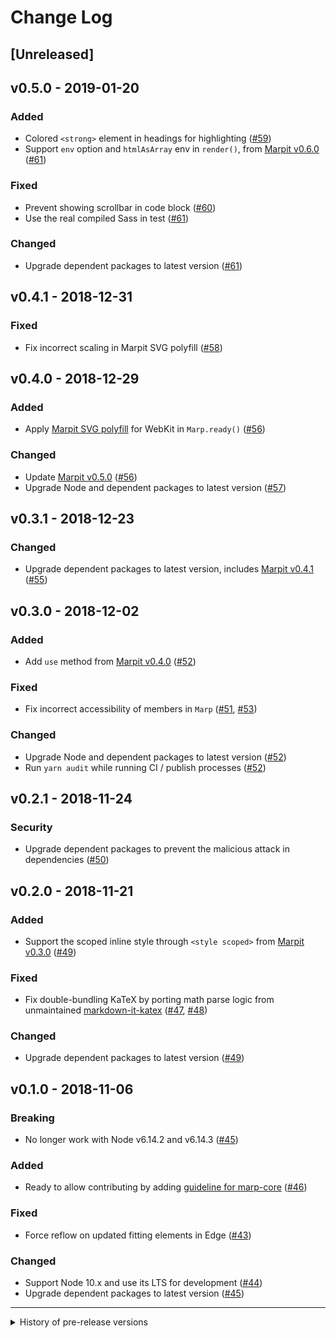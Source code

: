 # Change Log

## [Unreleased]

## v0.5.0 - 2019-01-20

### Added

- Colored `<strong>` element in headings for highlighting ([#59](https://github.com/marp-team/marp-core/pull/59))
- Support `env` option and `htmlAsArray` env in `render()`, from [Marpit v0.6.0](https://github.com/marp-team/marpit/releases/v0.6.0) ([#61](https://github.com/marp-team/marp-core/pull/61))

### Fixed

- Prevent showing scrollbar in code block ([#60](https://github.com/marp-team/marp-core/pull/60))
- Use the real compiled Sass in test ([#61](https://github.com/marp-team/marp-core/pull/61))

### Changed

- Upgrade dependent packages to latest version ([#61](https://github.com/marp-team/marp-core/pull/61))

## v0.4.1 - 2018-12-31

### Fixed

- Fix incorrect scaling in Marpit SVG polyfill ([#58](https://github.com/marp-team/marp-core/pull/58))

## v0.4.0 - 2018-12-29

### Added

- Apply [Marpit SVG polyfill](https://github.com/marp-team/marpit-svg-polyfill) for WebKit in `Marp.ready()` ([#56](https://github.com/marp-team/marp-core/pull/56))

### Changed

- Update [Marpit v0.5.0](https://github.com/marp-team/marpit/releases/v0.5.0) ([#56](https://github.com/marp-team/marp-core/pull/56))
- Upgrade Node and dependent packages to latest version ([#57](https://github.com/marp-team/marp-core/pull/57))

## v0.3.1 - 2018-12-23

### Changed

- Upgrade dependent packages to latest version, includes [Marpit v0.4.1](https://github.com/marp-team/marpit/releases/tag/v0.4.1) ([#55](https://github.com/marp-team/marp-core/pull/55))

## v0.3.0 - 2018-12-02

### Added

- Add `use` method from [Marpit v0.4.0](https://github.com/marp-team/marpit/releases/v0.4.0) ([#52](https://github.com/marp-team/marp-core/pull/52))

### Fixed

- Fix incorrect accessibility of members in `Marp` ([#51](https://github.com/marp-team/marp-core/pull/51), [#53](https://github.com/marp-team/marp-core/pull/53))

### Changed

- Upgrade Node and dependent packages to latest version ([#52](https://github.com/marp-team/marp-core/pull/52))
- Run `yarn audit` while running CI / publish processes ([#52](https://github.com/marp-team/marp-core/pull/52))

## v0.2.1 - 2018-11-24

### Security

- Upgrade dependent packages to prevent the malicious attack in dependencies ([#50](https://github.com/marp-team/marp-core/pull/50))

## v0.2.0 - 2018-11-21

### Added

- Support the scoped inline style through `<style scoped>` from [Marpit v0.3.0](https://github.com/marp-team/marpit/releases/v0.3.0) ([#49](https://github.com/marp-team/marp-core/pull/49))

### Fixed

- Fix double-bundling KaTeX by porting math parse logic from unmaintained [markdown-it-katex](https://github.com/waylonflinn/markdown-it-katex) ([#47](https://github.com/marp-team/marp-core/issues/47), [#48](https://github.com/marp-team/marp-core/pull/48))

### Changed

- Upgrade dependent packages to latest version ([#49](https://github.com/marp-team/marp-core/pull/49))

## v0.1.0 - 2018-11-06

### Breaking

- No longer work with Node v6.14.2 and v6.14.3 ([#45](https://github.com/marp-team/marp-core/pull/45))

### Added

- Ready to allow contributing by adding [guideline for marp-core](./.github/CONTRIBUTING.md) ([#46](https://github.com/marp-team/marp-core/pull/46))

### Fixed

- Force reflow on updated fitting elements in Edge ([#43](https://github.com/marp-team/marp-core/pull/43))

### Changed

- Support Node 10.x and use its LTS for development ([#44](https://github.com/marp-team/marp-core/pull/44))
- Upgrade dependent packages to latest version ([#45](https://github.com/marp-team/marp-core/pull/45))

---

<details><summary>History of pre-release versions</summary>

## v0.0.12 - 2018-10-13

### Added

- Support collecting HTML comments for presenter notes, from [Marpit v0.2.0](https://github.com/marp-team/marpit/releases/v0.2.0) ([#39](https://github.com/marp-team/marp-core/pull/39))
- Provide CJS version bundle for browser ([#41](https://github.com/marp-team/marp-core/pull/41))
- Add `observe` argument into functions for browser to allow controlling observation frames ([#41](https://github.com/marp-team/marp-core/pull/41))

### Fixed

- Add yarn resolutions to flatten katex to prevent double-bundling ([#40](https://github.com/marp-team/marp-core/pull/40))
- Prevent reflow by calling `setAttribute` in browser context only if value is updated ([#41](https://github.com/marp-team/marp-core/pull/41))

### Changed

- Update license author to marp-team ([#38](https://github.com/marp-team/marp-core/pull/38))
- Upgrade dependent packages to latest version ([#42](https://github.com/marp-team/marp-core/pull/42))

## v0.0.11 - 2018-10-09

### Fixed

- Fix fitting header regression with broken comment traversing ([#37](https://github.com/marp-team/marp-core/pull/37))

## v0.0.10 - 2018-10-05

### Added

- Add CI test against Node v6 Boron Maintenance LTS ([#35](https://github.com/marp-team/marp-core/pull/35))

### Changed

- Update code style to use `for-of` loop instead of iterate functions if possible ([#34](https://github.com/marp-team/marp-core/pull/34))
- Upgrade dependent packages to latest, includes [marp-team/marpit v0.1.3](https://github.com/marp-team/marpit/releases/tag/v0.1.3) ([#36](https://github.com/marp-team/marp-core/pull/36))

## v0.0.9 - 2018-09-20

### Changed

- Upgrade [marp-team/marpit v0.1.2](https://github.com/marp-team/marpit/releases/tag/v0.1.2) ([#33](https://github.com/marp-team/marp-core/pull/33))
- Upgrade dependent packages to latest, includes pinned [ts-jest v23.10.0](https://github.com/kulshekhar/ts-jest/releases/tag/v23.10.0) ([#33](https://github.com/marp-team/marp-core/pull/33))

## v0.0.8 - 2018-09-18

### Changed

- Upgrade dependent packages to latest, includes [marp-team/marpit v0.1.1](https://github.com/marp-team/marpit/releases/tag/v0.1.1) ([#32](https://github.com/marp-team/marp-core/pull/32))

## v0.0.7 - 2018-09-15

### Added

- Support auto scaling for math block ([#30](https://github.com/marp-team/marp-core/pull/30))

### Changed

- Upgrade Node LTS and dependent packages ([#31](https://github.com/marp-team/marp-core/pull/31))

## v0.0.6 - 2018-09-06

### Fixed

- Fix over-sanitized header and footer by updating [marp-team/marpit v0.0.15](https://github.com/marp-team/marpit/pull/66) ([#29](https://github.com/marp-team/marp-core/pull/29))

## v0.0.5 - 2018-09-02

### Added

- Support HTML whitelisting ([#26](https://github.com/marp-team/marp-core/pull/26))

### Fixed

- Apply color directive to heading of default theme ([#28](https://github.com/marp-team/marp-core/pull/28))

### Changed

- Use [rollup-plugin-terser](https://github.com/TrySound/rollup-plugin-terser) instead of rollup-plugin-uglify ([#27](https://github.com/marp-team/marp-core/pull/27))

## v0.0.4 - 2018-08-29

### Added

- Support auto scaling of code block and fence (for `default` / `gaia` theme) ([#23](https://github.com/marp-team/marp-core/pull/23), [#25](https://github.com/marp-team/marp-core/pull/25))

### Changed

- Upgrade dependencies to latest ([#24](https://github.com/marp-team/marp-core/pull/24))

## v0.0.3 - 2018-08-22

### Added

- Add a separated bundle of `Marp.ready()` for browser ([#21](https://github.com/marp-team/marp-core/pull/21))

### Fixed

- Fix fitting header's size on printing ([#22](https://github.com/marp-team/marp-core/pull/22))

## v0.0.2 - 2018-08-19

### Added

- Support fitting header ([#17](https://github.com/marp-team/marp-core/pull/17))
- Add `uncover` theme ([#18](https://github.com/marp-team/marp-core/pull/18))
- Add emoji support with twemoji ([#19](https://github.com/marp-team/marp-core/pull/19))

### Fixed

- Reduce bundle size by stopping to resolve dependencies ([#15](https://github.com/marp-team/marp-core/pull/15))

### Changed

- Upgrade dependencies to latest ([#16](https://github.com/marp-team/marp-core/pull/16))

## v0.0.1 - 2018-08-10

- Initial release.

</details>
